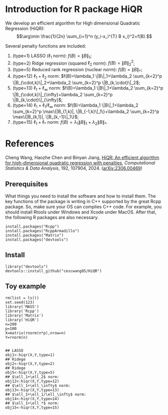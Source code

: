 # Introduction for R package HiQR
We develop an efficient algorithm for High dimensional Quadratic Regression (HiQR):
$$\arg\min \frac{1}{2n} \sum_{i=1}^n (y_i-x_i^{T} B x_i)^2+f(B).$$

 Several penalty functions are included: 
1. (type=1) LASSO ($\ell_1$ norm): $f(B)=\|B\|_1$;
2. (type=2) Ridge regression (squared $\ell_2$ norm): $f(B)=\|B\|_2^2$;
3. (type=5) Reduced rank regression (nuclear norm): $f(B)=\|B\|_*$;
4. (type=12) $\ell_1+\ell_2$ norm: 
$f(B)=\lambda_1 \|B\|_1+\lambda_2 \sum_{k=2}^p \|B_{\cdot,k}\|_2+\lambda_2 \sum_{k=2}^p \|B_{k,\cdot}\|_2$;
5. (type=13) $\ell_1+\ell_{\infty}$ norm:
$f(B)=\lambda_1 \|B\|_1+\lambda_2 \sum_{k=2}^p \|B_{\cdot,k}\|_{\infty}+\lambda_2 \sum_{k=2}^p \|B_{k,\cdot}\|_{\infty}$;
6. (type=14) $\ell_1+\ell_1/\ell_{\infty}$ norm: 
$f(B)=\lambda_1 \|B\|_1+\lambda_2 \sum_{k=2}^p \max\{|B_{1,k}|, \|B_{-1,k}\|_1\}+\lambda_2 \sum_{k=2}^p \max\{|B_{k,1}|, \|B_{k,-1}\|_1\}$;
7. (type=15) $\ell_1+\ell_{*}$ norm: 
$f(B)=\lambda_1 \|B\|_1+\lambda_2 \|B\|_*$.


# References 
Cheng Wang, Haozhe Chen and Binyan Jiang, [HiQR: An efficient algorithm for high-dimensional quadratic regression with penalties](https://doi.org/10.1016/j.csda.2023.107904), *Computational Statistics & Data Analysis*, 192, 107904, 2024. ([arXiv:2306.00469](https://arxiv.org/abs/2306.00469))

## Prerequisites
What things you need to install the software and how to install them.  The key functions of the package is writing in C++ supported by the great Rcpp package. So, make sure your OS can complies C++ code. For example,  you should install Rtools under Windows and Xcode under MacOS.  After that, the following R packages are also necessary.

```
install.packages("Rcpp")
install.packages("RcppArmadillo")
install.packages("Matrix")
install.packages("devtools")
```
## Install 

```
library("devtools")
devtools::install_github("cescwang85/HiQR")
```

## Toy example 

```
rm(list = ls())
set.seed(123)
library('MASS')
library('Rcpp')
library('Matrix')
library('HiQR')
n=200
p=100
X=matrix(rnorm(n*p),nrow=n)
Y=rnorm(n)


## LASSO
obj1<-hiqr(X,Y,type=1)
## Ridege 
obj2<-hiqr(X,Y,type=2)
## Ridege 
obj5<-hiqr(X,Y,type=5)
## $\ell_1+\ell_2$ norm:
obj12<-hiqr(X,Y,type=12)
## $\ell_1+\ell_\infty$ norm:
obj13<-hiqr(X,Y,type=13)
## $\ell_1+\ell_1/\ell_\infty$ norm: 
obj14<-hiqr(X,Y,type=14)
## $\ell_1+\ell_*$ norm: 
obj15<-hiqr(X,Y,type=15)
```

